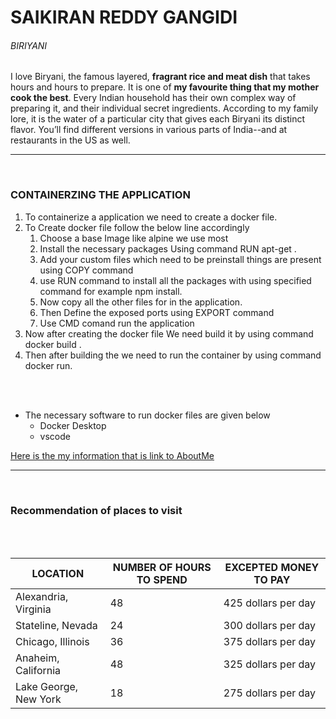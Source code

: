 # SAIKIRAN REDDY GANGIDI
 

###### BIRIYANI


I love Biryani, the famous layered, **fragrant rice and meat dish** that takes hours and hours to prepare. It is one of **my favourite thing that my mother cook the best**. Every Indian household has their own complex way of preparing it, and their individual secret ingredients. According to my family lore, it is the water of a particular city that gives each Biryani its distinct flavor. You’ll find different versions in various parts of India--and at restaurants in the US as well. 

---
<br>

### CONTAINERZING THE APPLICATION


1. To containerize a application we need to create a docker file.
2. To Create docker file follow the below line accordingly
    1. Choose a base Image like alpine we use most
    2. Install the necessary packages Using command RUN apt-get .
    3. Add your custom files which need to be preinstall things are present using COPY command
    4. use RUN command to install all the packages with using specified command for example npm install.
    5. Now copy all the other files for in the application.
    6. Then Define the exposed ports using EXPORT command
    7. Use CMD comand run the application
3. Now after creating the docker file We need build it by using command docker build .
4. Then after building the we need to run the container by using command docker run.


<br>
<br>


* The necessary software to run docker files are given below
    * Docker Desktop 
    * vscode



[Here is the my information that is link to AboutMe](AboutMe.md)


----
<br>

### Recommendation of places to visit
<br>
<br>

| LOCATION  |  NUMBER OF HOURS TO SPEND |  EXCEPTED MONEY TO PAY  |
| ---|---|---|
|Alexandria, Virginia| 48 | 425 dollars per day|
|Stateline, Nevada| 24 | 300 dollars per day |
|Chicago, Illinois | 36 | 375 dollars per day|
| Anaheim, California| 48 | 325 dollars per day |
|Lake George, New York| 18 | 275 dollars per day |


    

